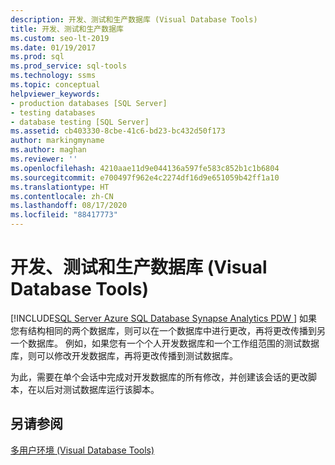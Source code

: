 ```yaml
---
description: 开发、测试和生产数据库 (Visual Database Tools)
title: 开发、测试和生产数据库
ms.custom: seo-lt-2019
ms.date: 01/19/2017
ms.prod: sql
ms.prod_service: sql-tools
ms.technology: ssms
ms.topic: conceptual
helpviewer_keywords:
- production databases [SQL Server]
- testing databases
- database testing [SQL Server]
ms.assetid: cb403330-8cbe-41c6-bd23-bc432d50f173
author: markingmyname
ms.author: maghan
ms.reviewer: ''
ms.openlocfilehash: 4210aae11d9e044136a597fe583c852b1c1b6804
ms.sourcegitcommit: e700497f962e4c2274df16d9e651059b42ff1a10
ms.translationtype: HT
ms.contentlocale: zh-CN
ms.lasthandoff: 08/17/2020
ms.locfileid: "88417773"
---
```

# <a name="development-test-and-production-databases-visual-database-tools"></a>开发、测试和生产数据库 (Visual Database Tools)
[!INCLUDE[SQL Server Azure SQL Database Synapse Analytics PDW ](../../includes/applies-to-version/sql-asdb-asdbmi-asa-pdw.md)]
如果您有结构相同的两个数据库，则可以在一个数据库中进行更改，再将更改传播到另一个数据库。 例如，如果您有一个个人开发数据库和一个工作组范围的测试数据库，则可以修改开发数据库，再将更改传播到测试数据库。  
  
为此，需要在单个会话中完成对开发数据库的所有修改，并创建该会话的更改脚本，在以后对测试数据库运行该脚本。  
  
## <a name="see-also"></a>另请参阅  
[多用户环境 (Visual Database Tools)](../../ssms/visual-db-tools/multiuser-environments-visual-database-tools.md)  
  
